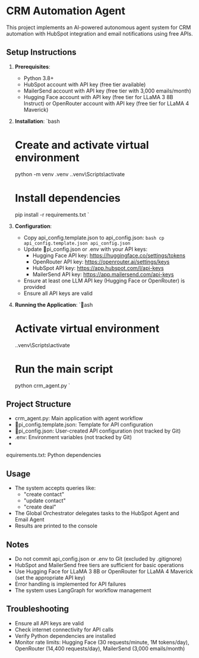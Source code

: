 ﻿# CRM Automation Agent

This project implements an AI-powered autonomous agent system for CRM automation with HubSpot integration and email notifications using free APIs.

## Setup Instructions

1. **Prerequisites**:
   - Python 3.8+
   - HubSpot account with API key (free tier available)
   - MailerSend account with API key (free tier with 3,000 emails/month)
   - Hugging Face account with API key (free tier for LLaMA 3 8B Instruct) or OpenRouter account with API key (free tier for LLaMA 4 Maverick)

2. **Installation**:
   `bash
   # Create and activate virtual environment
   python -m venv .venv
   .\.venv\Scripts\activate

   # Install dependencies
   pip install -r requirements.txt
   `

3. **Configuration**:
   - Copy api_config.template.json to api_config.json:
     `bash
     cp api_config.template.json api_config.json
     `
   - Update pi_config.json or .env with your API keys:
     - Hugging Face API key: https://huggingface.co/settings/tokens
     - OpenRouter API key: https://openrouter.ai/settings/keys
     - HubSpot API key: https://app.hubspot.com/l/api-keys
     - MailerSend API key: https://app.mailersend.com/api-keys
   - Ensure at least one LLM API key (Hugging Face or OpenRouter) is provided
   - Ensure all API keys are valid

4. **Running the Application**:
   `ash
   # Activate virtual environment
   .\.venv\Scripts\activate
   
   # Run the main script
   python crm_agent.py
   `

## Project Structure
- crm_agent.py: Main application with agent workflow
- pi_config.template.json: Template for API configuration
- pi_config.json: User-created API configuration (not tracked by Git)
- .env: Environment variables (not tracked by Git)
- 
equirements.txt: Python dependencies

## Usage
- The system accepts queries like:
  - "create contact"
  - "update contact"
  - "create deal"
- The Global Orchestrator delegates tasks to the HubSpot Agent and Email Agent
- Results are printed to the console

## Notes
- Do not commit api_config.json or .env to Git (excluded by .gitignore)
- HubSpot and MailerSend free tiers are sufficient for basic operations
- Use Hugging Face for LLaMA 3 8B or OpenRouter for LLaMA 4 Maverick (set the appropriate API key)
- Error handling is implemented for API failures
- The system uses LangGraph for workflow management

## Troubleshooting
- Ensure all API keys are valid
- Check internet connectivity for API calls
- Verify Python dependencies are installed
- Monitor rate limits: Hugging Face (30 requests/minute, 1M tokens/day), OpenRouter (14,400 requests/day), MailerSend (3,000 emails/month)
